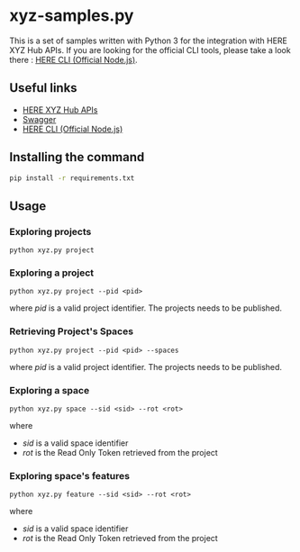 # xyz-samples.py

This is a set of samples written with Python 3 for the integration with HERE XYZ Hub APIs.
If you are looking for the official CLI tools, please take a look there :
[HERE CLI (Official Node.js)](https://www.npmjs.com/package/@here/cli).


## Useful links
- [HERE XYZ Hub APIs](https://www.here.xyz/api/)
- [Swagger](https://xyz.api.here.com/hub/static/swagger/)
- [HERE CLI (Official Node.js)](https://www.npmjs.com/package/@here/cli)

 
## Installing the command

```bash
pip install -r requirements.txt
```

## Usage

### Exploring projects

```
python xyz.py project
```

### Exploring a project

```
python xyz.py project --pid <pid>
```
where *pid* is a valid project identifier. The projects needs to be published.

### Retrieving Project's Spaces

```
python xyz.py project --pid <pid> --spaces
```
where *pid* is a valid project identifier. The projects needs to be published.


### Exploring a space
```
python xyz.py space --sid <sid> --rot <rot>
```
where
- *sid* is a valid space identifier
- *rot* is the Read Only Token retrieved from the project

### Exploring space's features
```
python xyz.py feature --sid <sid> --rot <rot>
```
where
- *sid* is a valid space identifier
- *rot* is the Read Only Token retrieved from the project




